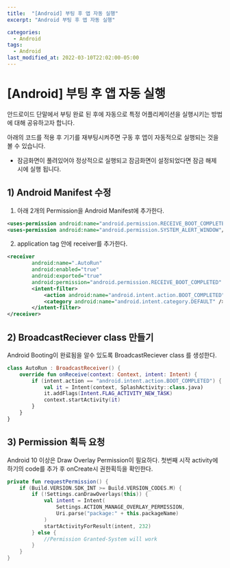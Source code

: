 ```yaml
---
title:  "[Android] 부팅 후 앱 자동 실행"
excerpt: "Android 부팅 후 앱 자동 실행"

categories:
  - Android
tags:
  - Android
last_modified_at: 2022-03-10T22:02:00-05:00
---
```


# [Android] 부팅 후 앱 자동 실행
안드로이드 단말에서 부팅 완료 된 후에 자동으로 특정 어플리케이션을 실행시키는 방법에 대해 공유하고자 합니다.

아래의 코드를 적용 후 기기를 재부팅시켜주면 구동 후 앱이 자동적으로 실행되는 것을 볼 수 있습니다.

* 잠금화면이 풀려있어야 정상적으로 실행되고 잠금화면이 설정되었다면 잠금 해제 시에 실행 됩니다.

## 1) Android Manifest 수정

1) 아래 2개의 Permission을 Android Manifest에 추가한다.

``` xml
<uses-permission android:name="android.permission.RECEIVE_BOOT_COMPLETED" />
<uses-permission android:name="android.permission.SYSTEM_ALERT_WINDOW"/>
```

2) application tag 안에 receiver를 추가한다.

``` xml
<receiver
        android:name=".AutoRun"
        android:enabled="true"
        android:exported="true"
        android:permission="android.permission.RECEIVE_BOOT_COMPLETED" >
        <intent-filter>
            <action android:name="android.intent.action.BOOT_COMPLETED" />
            <category android:name="android.intent.category.DEFAULT" />
        </intent-filter>
</receiver>
```

## 2) BroadcastReciever class 만들기
Android Booting이 완료됨을 알수 있도록 BroadcastReciever class 를 생성한다.

``` kotlin
class AutoRun : BroadcastReceiver() {
    override fun onReceive(context: Context, intent: Intent) {
        if (intent.action == "android.intent.action.BOOT_COMPLETED") {
            val it = Intent(context, SplashActivity::class.java)
            it.addFlags(Intent.FLAG_ACTIVITY_NEW_TASK)
            context.startActivity(it)
        }
    }
}
```

## 3) Permission 획득 요청
Android 10 이상은 Draw Overlay Permission이 필요하다.
첫번째 시작 activity에 하기의 code를 추가 후 onCreate시 권한획득을 확인한다.

``` kotlin
private fun requestPermission() {
    if (Build.VERSION.SDK_INT >= Build.VERSION_CODES.M) {
        if (!Settings.canDrawOverlays(this)) {
            val intent = Intent(
                Settings.ACTION_MANAGE_OVERLAY_PERMISSION,
                Uri.parse("package:" + this.packageName)
            )
            startActivityForResult(intent, 232)
        } else {
            //Permission Granted-System will work
        }
    }
}
```


